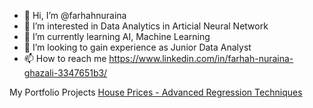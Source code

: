 - 👋 Hi, I’m @farhahnuraina
- 👀 I’m interested in Data Analytics in Articial Neural Network
- 🌱 I’m currently learning AI, Machine Learning
- 💞️ I’m looking to gain experience as Junior Data Analyst
- 📫 How to reach me https://www.linkedin.com/in/farhah-nuraina-ghazali-3347651b3/

My Portfolio Projects
[House Prices - Advanced Regression Techniques](https://www.example.com)

<!---
farhahnuraina/farhahnuraina is a ✨ special ✨ repository because its `README.md` (this file) appears on your GitHub profile.
You can click the Preview link to take a look at your changes.
--->
